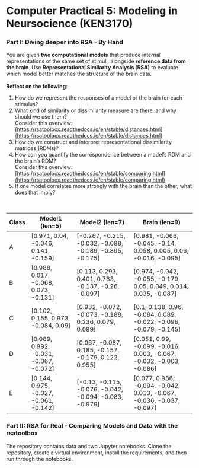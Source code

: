 # Computer Practical 5: Modeling in Neursocience (KEN3170)

### Part I: Diving deeper into RSA - By Hand

You are given **two computational models** that produce internal representations of the same set of stimuli, alongside **reference data from the brain**. Use **Representational Similarity Analysis (RSA)** to evaluate which model better matches the structure of the brain data.  
<br>
**Reflect on the following**:

1. How do we represent the responses of a model or the brain for each stimulus?
2. What kind of similarity or dissimilarity measure are there, and why should we use them?  
Consider this overview: [https://rsatoolbox.readthedocs.io/en/stable/distances.html](https://rsatoolbox.readthedocs.io/en/stable/distances.html)
3. How do we construct and interpret representational dissimilarity matrices (RDMs)?
4. How can you quantify the correspondence between a model’s RDM and the brain’s RDM?  
Consider this overview: [https://rsatoolbox.readthedocs.io/en/stable/comparing.html](https://rsatoolbox.readthedocs.io/en/stable/comparing.html)  
5. If one model correlates more strongly with the brain than the other, what does that imply?  
<br>

| Class | Model1 (len=5) | Model2 (len=7) | Brain (len=9) |
| --- | --- | --- | --- |
| A   | \[0.971, 0.04, -0.046, 0.141, -0.159\] | \[-0.267, -0.215, -0.032, -0.088, -0.189, -0.895, -0.175\] | \[0.981, -0.066, -0.045, -0.14, 0.058, 0.005, 0.06, -0.016, -0.095\] |
| B   | \[0.988, 0.017, -0.068, 0.073, -0.131\] | \[0.113, 0.293, 0.401, 0.783, -0.137, -0.26, -0.097\] | \[0.974, -0.042, -0.055, -0.179, 0.05, 0.049, 0.014, 0.035, -0.087\] |
| C   | \[0.102, 0.155, 0.973, -0.084, 0.09\] | \[0.932, -0.072, -0.073, -0.188, 0.236, 0.079, 0.089\] | \[0.1, 0.138, 0.96, -0.084, 0.089, -0.022, -0.096, -0.079, -0.145\] |
| D   | \[0.089, 0.992, -0.031, -0.067, -0.072\] | \[0.067, -0.087, 0.185, -0.157, -0.179, 0.122, 0.955\] | \[0.051, 0.99, -0.099, -0.016, 0.003, -0.067, -0.032, -0.003, -0.086\] |
| E   | \[0.144, 0.975, -0.027, -0.061, -0.142\] | \[-0.13, -0.115, -0.076, -0.042, -0.094, -0.083, -0.979\] | \[0.077, 0.986, -0.094, -0.042, 0.013, -0.067, -0.036, -0.037, -0.097\] |

### Part II: RSA for Real - Comparing Models and Data with the rsatoolbox

The repository contains data and two Jupyter notebooks. Clone the repository, create a virtual environment, install the requirements, and then run through the notebooks.